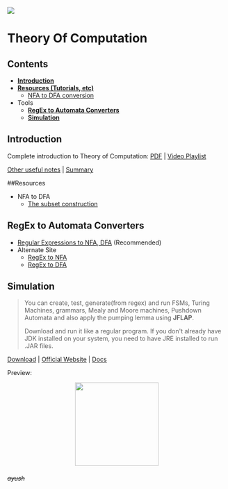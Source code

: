 [![](https://forthebadge.com/images/badges/certified-snoop-lion.svg)](https://www.youtube.com/watch?v=LlU4FuIJT2k "( ͡° ͜ʖ ͡°)")

# Theory Of Computation <!-- omit in toc -->

## **Contents** <!-- omit in toc -->

- [**Introduction**](#introduction)
- [**Resources (Tutorials, etc)**](#resources)
  - [NFA to DFA conversion](#nfa-to-dfa)
- Tools
  - [**RegEx to Automata Converters**](#regex-to-automata-converters)
  - [**Simulation**](#simulation)

## **Introduction**

Complete introduction to Theory of Computation: <a href="https://git.io/fxf3Y" target="_blank">PDF</a> | <a href="https://goo.gl/wBqUju" target="_blank">Video Playlist</a>

[Other useful notes](https://github.com/hsuay/College/tree/master/Theory%20Of%20Computation/Notes) | [Summary](https://github.com/hsuay/College/raw/master/Theory%20Of%20Computation/Notes/summary.pdf)

##Resources

- NFA to DFA
  - <a href="http://www.idt.mdh.se/kurser/cd5560/10_01/examination/examination/NFA-DFA.pdf" target="_blank">The subset construction</a>

## **RegEx to Automata Converters**

- [Regular Expressions to NFA, DFA](https://hokein.github.io/Automata.js/) (Recommended)
- Alternate Site
  - [RegEx to NFA](https://cyberzhg.github.io/toolbox/regex2nfa)
  - [RegEx to DFA](https://cyberzhg.github.io/toolbox/nfa2dfa)

## **Simulation**

> You can create, test, generate(from regex) and run FSMs, Turing Machines, grammars, Mealy and Moore machines, Pushdown Automata and also apply the pumping lemma using **JFLAP**.
>
> Download and run it like a regular program. If you don't already have JDK installed on your system, you need to have JRE installed to run .JAR files.

[Download](https://raw.githubusercontent.com/hsuay/College/master/Theory%20Of%20Computation/JFLAP7.1.jar) | [Official Website](http://www.jflap.org/) | [Docs](http://www.jflap.org/tutorial/)

Preview:

<p align = "center">

<img src = "https://cl.ly/7ebf3a81f8b2/Image%202018-10-01%20at%206.41.54%20PM.png" width = "192">

</p>

###### ~~ayush~~ <!-- omit in toc -->
